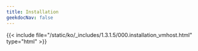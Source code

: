 ```yaml
---
title: Installation
geekdocNav: false
---
```

{{< include file="/static/ko/_includes/1.3.1.5/000.installation_vmhost.html" type="html" >}}